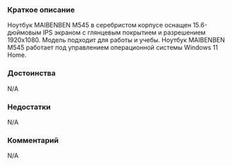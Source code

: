 ### **Краткое описание**
Ноутбук MAIBENBEN M545 в серебристом корпусе оснащен 15.6-дюймовым IPS экраном с глянцевым покрытием и разрешением 1920x1080. Модель подходит для работы и учебы. Ноутбук MAIBENBEN M545 работает под управлением операционной системы Windows 11 Home.

### **Достоинства**
N/A

### **Недостатки**
N/A

### **Комментарий**
N/A
